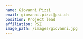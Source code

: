 ```yaml
---
name: Giovanni Pizzi
email: giovanni.pizzi@psi.ch
position: Project lead
affiliation: PSI
image_path: /images/giovanni.jpg
---
```

